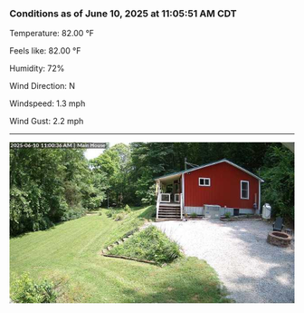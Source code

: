 ### Conditions as of June 10, 2025 at 11:05:51 AM CDT 

Temperature: 82.00 &deg;F

Feels like: 82.00 &deg;F

Humidity: 72%

Wind Direction: N

Windspeed: 1.3 mph

Wind Gust: 2.2 mph

---

<img src="./images/latest.jpeg"/>


